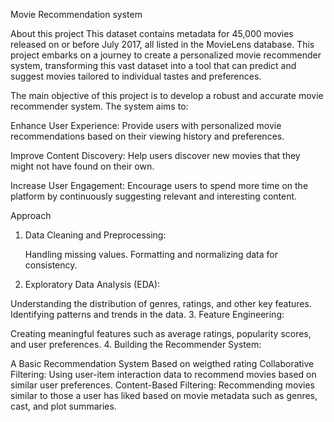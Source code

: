 Movie Recommendation system

About this project
This dataset contains metadata for 45,000 movies released on or before July 2017, all listed in the MovieLens database. This project embarks on a journey to create a personalized movie recommender system, transforming this vast dataset into a tool that can predict and suggest movies tailored to individual tastes and preferences.

The main objective of this project is to develop a robust and accurate movie recommender system. The system aims to:

Enhance User Experience: Provide users with personalized movie recommendations based on their viewing history and preferences.

Improve Content Discovery: Help users discover new movies that they might not have found on their own.

Increase User Engagement: Encourage users to spend more time on the platform by continuously suggesting relevant and interesting content.

Approach

1. Data Cleaning and Preprocessing:

   Handling missing values.
   Formatting and normalizing data for consistency.
2. Exploratory Data Analysis (EDA):

Understanding the distribution of genres, ratings, and other key features.
Identifying patterns and trends in the data.
3. Feature Engineering:

Creating meaningful features such as average ratings, popularity scores, and user preferences.
4. Building the Recommender System:

A Basic Recommendation System Based on weigthed rating
Collaborative Filtering: Using user-item interaction data to recommend movies based on similar user preferences.
Content-Based Filtering: Recommending movies similar to those a user has liked based on movie metadata such as genres, cast, and plot summaries.
